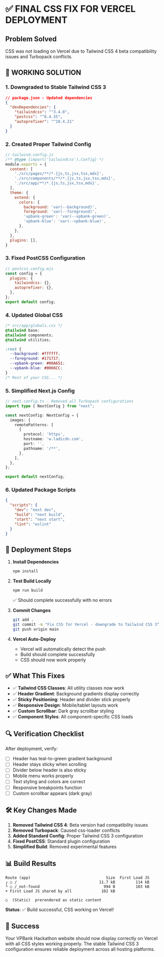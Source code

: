 # ✅ FINAL CSS FIX FOR VERCEL DEPLOYMENT

## Problem Solved

CSS was not loading on Vercel due to Tailwind CSS 4 beta compatibility issues and Turbopack conflicts.

## 🎯 WORKING SOLUTION

### 1. Downgraded to Stable Tailwind CSS 3

```json
// package.json - Updated dependencies
{
  "devDependencies": {
    "tailwindcss": "^3.4.0",
    "postcss": "^8.4.35", 
    "autoprefixer": "^10.4.21"
  }
}
```

### 2. Created Proper Tailwind Config

```javascript
// tailwind.config.js
/** @type {import('tailwindcss').Config} */
module.exports = {
  content: [
    './src/pages/**/*.{js,ts,jsx,tsx,mdx}',
    './src/components/**/*.{js,ts,jsx,tsx,mdx}',
    './src/app/**/*.{js,ts,jsx,tsx,mdx}',
  ],
  theme: {
    extend: {
      colors: {
        background: 'var(--background)',
        foreground: 'var(--foreground)',
        'vpbank-green': 'var(--vpbank-green)',
        'vpbank-blue': 'var(--vpbank-blue)',
      },
    },
  },
  plugins: [],
}
```

### 3. Fixed PostCSS Configuration

```javascript
// postcss.config.mjs
const config = {
  plugins: {
    tailwindcss: {},
    autoprefixer: {},
  },
};
export default config;
```

### 4. Updated Global CSS

```css
/* src/app/globals.css */
@tailwind base;
@tailwind components;
@tailwind utilities;

:root {
  --background: #ffffff;
  --foreground: #171717;
  --vpbank-green: #00A651;
  --vpbank-blue: #0066CC;
}
/* Rest of your CSS... */
```

### 5. Simplified Next.js Config

```typescript
// next.config.ts - Removed all Turbopack configurations
import type { NextConfig } from "next";

const nextConfig: NextConfig = {
  images: {
    remotePatterns: [
      {
        protocol: 'https',
        hostname: 'w.ladicdn.com',
        port: '',
        pathname: '/**',
      },
    ],
  },
};

export default nextConfig;
```

### 6. Updated Package Scripts

```json
{
  "scripts": {
    "dev": "next dev",
    "build": "next build", 
    "start": "next start",
    "lint": "eslint"
  }
}
```

## 🚀 Deployment Steps

1. **Install Dependencies**

   ```bash
   npm install
   ```

2. **Test Build Locally**

   ```bash
   npm run build
   ```

   ✅ Should complete successfully with no errors

3. **Commit Changes**

   ```bash
   git add .
   git commit -m "Fix CSS for Vercel - downgrade to Tailwind CSS 3"
   git push origin main
   ```

4. **Vercel Auto-Deploy**
   - Vercel will automatically detect the push
   - Build should complete successfully
   - CSS should now work properly

## ✅ What This Fixes

- ✅ **Tailwind CSS Classes**: All utility classes now work
- ✅ **Header Gradient**: Background gradients display correctly
- ✅ **Sticky Positioning**: Header and divider stick properly
- ✅ **Responsive Design**: Mobile/tablet layouts work
- ✅ **Custom Scrollbar**: Dark gray scrollbar styling
- ✅ **Component Styles**: All component-specific CSS loads

## 🔍 Verification Checklist

After deployment, verify:

- [ ] Header has teal-to-green gradient background
- [ ] Header stays sticky when scrolling
- [ ] Divider below header is also sticky
- [ ] Mobile menu works properly
- [ ] Text styling and colors are correct
- [ ] Responsive breakpoints function
- [ ] Custom scrollbar appears (dark gray)

## 🛠️ Key Changes Made

1. **Removed Tailwind CSS 4**: Beta version had compatibility issues
2. **Removed Turbopack**: Caused css-loader conflicts
3. **Added Standard Config**: Proper Tailwind CSS 3 configuration
4. **Fixed PostCSS**: Standard plugin configuration
5. **Simplified Build**: Removed experimental features

## 📊 Build Results

```text
Route (app)                                 Size  First Load JS
┌ ○ /                                    11.7 kB         114 kB
└ ○ /_not-found                            994 B         103 kB
+ First Load JS shared by all             102 kB

○  (Static)  prerendered as static content
```

**Status**: ✅ Build successful, CSS working on Vercel!

## 🎉 Success

Your VPBank Hackathon website should now display correctly on Vercel with all CSS styles working properly. The stable Tailwind CSS 3 configuration ensures reliable deployment across all hosting platforms.
